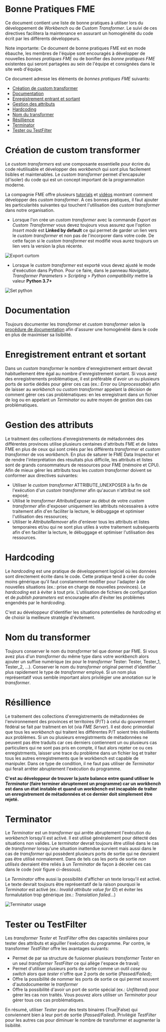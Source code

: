 # Bonne Pratiques FME

Ce document contient une liste de bonne pratiques à utiliser lors du développement de *Workbench* ou de *Custom Transformer*.  Le suivi de ces directives facilitera la maintenance en assurant un homogénéité du code écrit par les différents développeurs.

Note importante: Ce document de bonne pratiques FME est en mode ébauche, les membres de l'équipe sont encouragés à développer de nouvelles *bonnes pratiques FME* ou de bonifier des *bonne pratiques FME* existentes qui seront partagées au sein de l'équipe et consignées dans le site web d'équipe.   

Ce document adresse les éléments de *bonnes pratiques FME* suivants:

 - [Création de custom transformer](#Création-de-custom-transformer)
 - [Documentation](#Documentation)
 - [Enregistrement entrant et sortant](#Enregistrement-entrant-et-sortant)
 - [Gestion des attributs](#Gestion-des-attributs)
 - [Hardcoding](#Bookmark)
 - [Nom du transformer](#Nom-du-transformer)
 - [Résillience](#Résillience)
 - [Terminator](#Bookmark-imbriqué)
 - [Tester ou TestFilter](#Tester-ou-TestFilter)


# Création de custom transformer

Le *custom transformers* est une composante essentielle pour écrire du code réutilisable et développer des *workbench* qui sont plus facilement lisibles et maintenables.  Le *custom transformer* permet d'encapsuler (d'isoler) du code qui est un concept important de la programmation moderne.

La compagnie FME offre plusieurs [tutorials](https://docs.safe.com/fme/html/FME_Desktop_Documentation/FME_Workbench/Workbench/custom_transformer_creating.htm) et [vidéos](https://www.youtube.com/watch?v=oQ_SeW0sdEM&ab_channel=MarkIreland) montrant comment développer des *custom transformer*.  A ces bonnes pratiques, il faut ajouter les particularités suivantes qui touchent l'utilisation des *custom transformer* dans notre organisation.

  - Lorsque l'on crée un *custom transformer* avec la commande *Export as Custom Transformer* vous devez toujours vous assurez que l'option *Insert mode* est **Linked by default** ce qui permet de garder un lien vers le *custom transformer* et non pas de l'incorporer dans votre code.  De cette façon si le *custom transformer* est modifié vous aurez toujours un lien vers la version la plus récente.

![Export curtom](images/img_6.png)

  - Lorsque le *custom transformer* est exporté vous devez ajusté le mode d'exécution dans Python.  Pour ce faire, dans le panneau *Navigator*, *Transformer Parameters* > *Scripting* > *Python compatibility* mettre la valeur **Python 3.7+**

![Set python](images/img_7.png)

# Documentation

Toujours documenter les *transformer* et *custom transformer* selon la [procédure de documentation](Documentation%20FME.md) afin d'assurer une homogénéité dans le code en plus de maximiser sa lisibilité.
 

# Enregistrement entrant et sortant

Dans un *custom transformer* le nombre d'enregistrement entrant devrait habituellement être égal au nombre d'enregistrement sortant.  Si vous avez des enregistrements problématique, il est préférable d'avoir un ou plusieurs ports de sortie dédiés pour gérer ces cas (ex.: *Error* ou *Unprocessable*) afin de laisser au *workbench* ou *custom transformer* appelant la décision de comment gérer ces cas problématiques: en les enregistrant dans un fichier de log ou en appelant un *Terminator* ou autre moyen de gestion des cas problématiques.


# Gestion des attributs

Le traitment des collections d'enregistrements de métadonnées des différentes provinces utilise plusieurs centaines d'attributs FME et de listes FME en plus de ceux qui sont créés par les différents *transformer* et *custom transformer* de vos *workbench*.  En plus de saturer le FME Data Inspector et de rendre l'interprétation des résultats plus difficile, les attributs et listes sont de grands consommateurs de ressources pour FME (mémoire et CPU).  Afin de mieux gérer les attributs tous les *custom transformer* doivent se conformer aux directives suivantes:
  * Utiliser le *custom transformer* ATTRIBUTE_UNEXPOSER à la fin de l'exécution d'un *custom transformer* afin qu'aucun n'attribut ne soit exposé;
  * Utilisé le *transformer* *AttributeExposer* au début de votre *custom transformer* afin d'exposer uniquement les attributs nécessaires à votre traitement afin d'en faciliter la lecture, le débuggage et optimiser l'utilisation des ressources;
  * Utiliser le *AttributeRemover* afin d'enlever tous les attributs et listes temporaires et/ou qui ne sont plus utiles à votre traitement subséquents afin d'en faciliter la lecture, le débuggage et optimiser l'utilisation des ressources.


# Hardcoding

Le *hardcoding* est une pratique de développement logiciel où les données sont directement écrite dans le code.  Cette pratique tend à créer du code moins générique qu'il faut constamment modifier pour l'adapter à de nouvelles situations (ex.: prise en charge de nouvelles provinces).  Le *hardcoding* est à éviter à tout prix.  L'utilisation de fichiers de configuration et de *publish parameters* est encouragée afin d'éviter les problèmes engendrés par le *hardcoding*.

C'est au développeur d'identifier les situations potentielles de *hardcoding* et de choisir la meilleure stratégie d'évitement.


# Nom du transformer

Toujours conserver le nom du *transformer* tel que donner par FME.  Si vous avez plus d'un *transformer* du même type dans votre *workbench* alors ajouter un suffixe numérique (ex pour le *transformer* Tester: Tester, Tester_1, Tester_2, ...).  Conserver le nom du *transformer* original permet d'identifier plus rapidement le type de *transformer* employé.  Si un nom plus représentatif vous semble important alors privilégier une annotation sur le *transformer*. 


# Résillience

Le traitement des collections d'enregistrements de métadonnées de l'environnement des provinces et territoires (P/T) à celui du gouvernment fédéral se fait par traitment en lot (via *FME Server*).  Il est donc primordial que tous les *workbench* qui traitent les différentes P/T soient très résillients aux problèmes.  Si un ou plusieurs enregistrments de métadonnées ne peuvent pas être traduits car ces derniers contiennent un ou plusieurs cas particuliers qui ne sont pas pris en compte, il faut alors rejeter ce ou ces enregistrments, laisser une trace du problème dans un fichier log et traiter tous les autres enregistrements que le workbench est capable de manipuler.  Dans ce type de condition, il ne faut pas utiliser de *Terminator* qui ferait arrêter abruptement l'exécution du programme. 

**C'est au développeur de trouver la juste balance entre quand utiliser le *Terminator* (faire terminer abruptement un programme) car un *workbench* est dans un état instable et quand un *workbench* est incapable de traîter un enregistrement de métadonnées et ce dernier doit simplement être rejeté.**


# Terminator

Le *Terminator* est un *transformer* qui arrête abruptement l'exécution du *workbench* lorsqu'il est activé.  Il est utilisé généralement pour détecté des situations non valides.  Le *terminator* devrait toujours être utilisé dans le cas de *transformer* lorsqu'une situation inattendue survient mais aussi dans le cas de *transformer* qui possèdent plusieurs ports de sortie qui ne devraient pas être utilisé normalement. Dans de tels cas les ports de sortie *non utilisés* devraient être reliés à un *Terminator* de façon à déceler ces cas dans le code (voir figure ci-dessous).

Le *Terminator* offre aussi la possibilité d'afficher un texte lorsqu'il est activé.  Le texte devrait toujours être représentatif de la raison pourquoi le *Terminator* est activé (ex.: *Invalid attribute value for ID*) et éviter les formalutation trop générique (ex.: *Translation failed...*)

![Terminator usage](images/img_5.png)


# Tester ou TestFilter

Les *transformer* *Tester* et *TestFilter* offre des capacités similaires pour tester des attributs et aiguiller l'exécution du programme.  Par contre, le transformer *TestFilter* offre les avantages suivants: 
  - Permet de par sa structure de fusionner plusieurs *transformer* *Tester* en un seul *transformer* *TestFilter* ce qui allège l'espace de travail; 
  - Permet d'utiliser plusieurs ports de sortie comme un outil *case* ou *switch* alors que *tester* n'offre que 2 ports de sortie (*Passed/Failed*);
  - Offre la possibilité de nommer les ports de sortie ce qui permet souvent d'autodocumenter le *tranformer*
  - Offre la possibilité d'avoir un port de sortie spécial (ex.: *Unfiltered*) pour gérer les cas non traités.  Vous pouvez alors utiliser un *Terminator* pour gérer tous ces cas problématiques.

En résumé, utiliser *Tester* pour des tests binaires (True|False) qui conviennent bien à leur port de sortie (*Passed/Failed*). Privilégié *TestFilter* pour les autres cas pour diminuer le nombre de transformer et augmenter la lisibilité.
